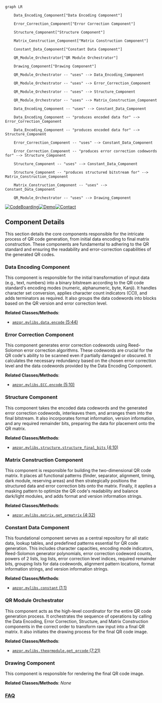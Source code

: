 ```mermaid

graph LR

    Data_Encoding_Component["Data Encoding Component"]

    Error_Correction_Component["Error Correction Component"]

    Structure_Component["Structure Component"]

    Matrix_Construction_Component["Matrix Construction Component"]

    Constant_Data_Component["Constant Data Component"]

    QR_Module_Orchestrator["QR Module Orchestrator"]

    Drawing_Component["Drawing Component"]

    QR_Module_Orchestrator -- "uses" --> Data_Encoding_Component

    QR_Module_Orchestrator -- "uses" --> Error_Correction_Component

    QR_Module_Orchestrator -- "uses" --> Structure_Component

    QR_Module_Orchestrator -- "uses" --> Matrix_Construction_Component

    Data_Encoding_Component -- "uses" --> Constant_Data_Component

    Data_Encoding_Component -- "produces encoded data for" --> Error_Correction_Component

    Data_Encoding_Component -- "produces encoded data for" --> Structure_Component

    Error_Correction_Component -- "uses" --> Constant_Data_Component

    Error_Correction_Component -- "produces error correction codewords for" --> Structure_Component

    Structure_Component -- "uses" --> Constant_Data_Component

    Structure_Component -- "produces structured bitstream for" --> Matrix_Construction_Component

    Matrix_Construction_Component -- "uses" --> Constant_Data_Component

    QR_Module_Orchestrator -- "uses" --> Drawing_Component

```

[![CodeBoarding](https://img.shields.io/badge/Generated%20by-CodeBoarding-9cf?style=flat-square)](https://github.com/CodeBoarding/GeneratedOnBoardings)[![Demo](https://img.shields.io/badge/Try%20our-Demo-blue?style=flat-square)](https://www.codeboarding.org/demo)[![Contact](https://img.shields.io/badge/Contact%20us%20-%20contact@codeboarding.org-lightgrey?style=flat-square)](mailto:contact@codeboarding.org)



## Component Details



This section details the core components responsible for the intricate process of QR code generation, from initial data encoding to final matrix construction. These components are fundamental to adhering to the QR standard and ensuring the readability and error-correction capabilities of the generated QR codes.



### Data Encoding Component

This component is responsible for the initial transformation of input data (e.g., text, numbers) into a binary bitstream according to the QR code standard's encoding modes (numeric, alphanumeric, byte, Kanji). It handles character set conversion, applies character count indicators (CCI), and adds terminators as required. It also groups the data codewords into blocks based on the QR version and error correction level.





**Related Classes/Methods**:



- <a href="https://github.com/x-hw/amazing-qr/blob/master/amzqr/mylibs/data.py#L5-L44" target="_blank" rel="noopener noreferrer">`amzqr.mylibs.data.encode` (5:44)</a>





### Error Correction Component

This component generates error correction codewords using Reed-Solomon error correction algorithms. These codewords are crucial for the QR code's ability to be scanned even if partially damaged or obscured. It calculates the necessary redundancy based on the chosen error correction level and the data codewords provided by the Data Encoding Component.





**Related Classes/Methods**:



- <a href="https://github.com/x-hw/amazing-qr/blob/master/amzqr/mylibs/ECC.py#L5-L10" target="_blank" rel="noopener noreferrer">`amzqr.mylibs.ECC.encode` (5:10)</a>





### Structure Component

This component takes the encoded data codewords and the generated error correction codewords, interleaves them, and arranges them into the final bitstream. It also incorporates format information, version information, and any required remainder bits, preparing the data for placement onto the QR matrix.





**Related Classes/Methods**:



- <a href="https://github.com/x-hw/amazing-qr/blob/master/amzqr/mylibs/structure.py#L4-L10" target="_blank" rel="noopener noreferrer">`amzqr.mylibs.structure.structure_final_bits` (4:10)</a>





### Matrix Construction Component

This component is responsible for building the two-dimensional QR code matrix. It places all functional patterns (finder, separator, alignment, timing, dark module, reserving areas) and then strategically positions the structured data and error correction bits onto the matrix. Finally, it applies a masking pattern to optimize the QR code's readability and balance dark/light modules, and adds format and version information strings.





**Related Classes/Methods**:



- <a href="https://github.com/x-hw/amazing-qr/blob/master/amzqr/mylibs/matrix.py#L4-L32" target="_blank" rel="noopener noreferrer">`amzqr.mylibs.matrix.get_qrmatrix` (4:32)</a>





### Constant Data Component

This foundational component serves as a central repository for all static data, lookup tables, and predefined patterns essential for QR code generation. This includes character capacities, encoding mode indicators, Reed-Solomon generator polynomials, error correction codeword counts, powers of 2 lists, log lists, error correction level indices, required remainder bits, grouping lists for data codewords, alignment pattern locations, format information strings, and version information strings.





**Related Classes/Methods**:



- <a href="https://github.com/x-hw/amazing-qr/blob/master/amzqr/mylibs/constant.py#L1-L1" target="_blank" rel="noopener noreferrer">`amzqr.mylibs.constant` (1:1)</a>





### QR Module Orchestrator

This component acts as the high-level coordinator for the entire QR code generation process. It orchestrates the sequence of operations by calling the Data Encoding, Error Correction, Structure, and Matrix Construction components in the correct order to transform raw input into a final QR matrix. It also initiates the drawing process for the final QR code image.





**Related Classes/Methods**:



- <a href="https://github.com/x-hw/amazing-qr/blob/master/amzqr/mylibs/theqrmodule.py#L7-L21" target="_blank" rel="noopener noreferrer">`amzqr.mylibs.theqrmodule.get_qrcode` (7:21)</a>





### Drawing Component

This component is responsible for rendering the final QR code image.





**Related Classes/Methods**: _None_







### [FAQ](https://github.com/CodeBoarding/GeneratedOnBoardings/tree/main?tab=readme-ov-file#faq)